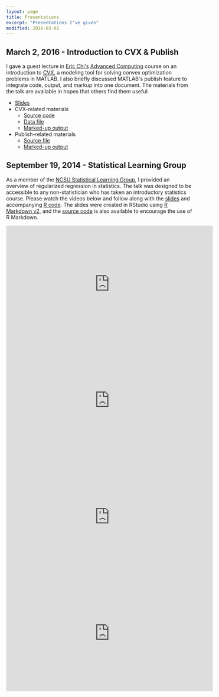 ```yaml
---
layout: page
title: Presentations
excerpt: "Presentations I've given"
modified: 2016-03-02
---
```

## March 2, 2016 - Introduction to CVX & Publish
I gave a guest lecture in [Eric Chi's](http://www.ericchi.com/) [Advanced Computing](http://www.stat.ncsu.edu/people/chi/courses/ST790/) course on an introduction to [CVX](http://cvxr.com/cvx/), a modeling tool for solving convex optimization problems in MATLAB.  I also briefly discussed MATLAB's publish feature to integrate code, output, and markup into one document.  The materials from the talk are available in hopes that others find them useful:

- [Slides](http://brgaines.github.io/presentations/cvx/cvxDemo.html)
- CVX-related materials
	- [Source code](http://brgaines.github.io/presentations/cvx/cvxDemo.m)
	- [Data file](http://brgaines.github.io/presentations/cvx/cvxDemo.mat)
	- [Marked-up output](http://brgaines.github.io/presentations/cvx/cvxDemo/cvxDemo.html)
- Publish-related materials
	- [Source file](http://brgaines.github.io/presentations/cvx/publishDemo.m)
	- [Marked-up output](http://brgaines.github.io/presentations/cvx/publishDemo/publishDemo.html)

## September 19, 2014 - Statistical Learning Group 
As a member of the [NCSU Statistical Learning Group](http://www4.stat.ncsu.edu/~post/slg.html), I provided an overview of regularized regression in statistics.  The talk was designed to be accessible to any non-statistician who has taken an introductory statistics course.  Please watch the videos below and follow along with the [slides](http://rpubs.com/brgaines/SLG_Regularization_Overview) and accompanying [R code](http://www4.stat.ncsu.edu/~post/brian/SLG_Regularization_Overview.R).  The slides were created in RStudio using [R Markdown v2](http://rmarkdown.rstudio.com/), and the [source code](http://www4.stat.ncsu.edu/~post/brian/SLG_Regularization_Overview.Rmd) is also available to encourage the use of R Markdown.  

<iframe width="560" height="315" src="http://www.youtube.com/embed/ov219nOOPIw" frameborder="0" allowfullscreen> </iframe>

<br>

<iframe width="560" height="315" src="http://www.youtube.com/embed/2IodwrhAdJE" frameborder="0" allowfullscreen> </iframe>

<br>

<iframe width="560" height="315" src="http://www.youtube.com/embed/0EvdWqJuQdw" frameborder="0" allowfullscreen> </iframe>

<br>

<iframe width="560" height="315" src="http://www.youtube.com/embed/0JWTL31jXgw" frameborder="0" allowfullscreen> </iframe>